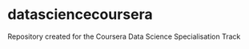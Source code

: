 datasciencecoursera
===================

Repository created for the Coursera Data Science Specialisation Track
